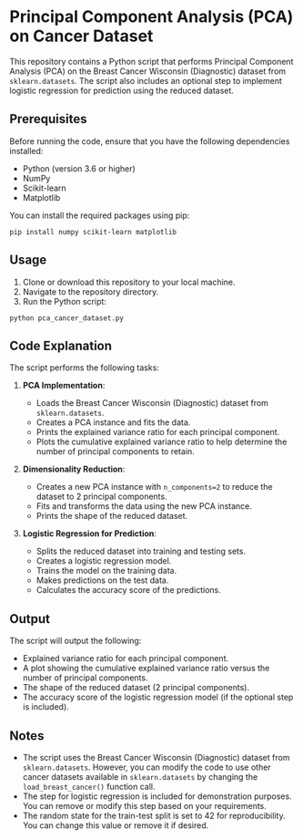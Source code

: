 # Principal Component Analysis (PCA) on Cancer Dataset

This repository contains a Python script that performs Principal Component Analysis (PCA) on the Breast Cancer Wisconsin (Diagnostic) dataset from `sklearn.datasets`. The script also includes an optional step to implement logistic regression for prediction using the reduced dataset.

## Prerequisites

Before running the code, ensure that you have the following dependencies installed:

- Python (version 3.6 or higher)
- NumPy
- Scikit-learn
- Matplotlib

You can install the required packages using pip:

```
pip install numpy scikit-learn matplotlib
```

## Usage

1. Clone or download this repository to your local machine.
2. Navigate to the repository directory.
3. Run the Python script:

```
python pca_cancer_dataset.py
```

## Code Explanation

The script performs the following tasks:

1. **PCA Implementation**:
   - Loads the Breast Cancer Wisconsin (Diagnostic) dataset from `sklearn.datasets`.
   - Creates a PCA instance and fits the data.
   - Prints the explained variance ratio for each principal component.
   - Plots the cumulative explained variance ratio to help determine the number of principal components to retain.

2. **Dimensionality Reduction**:
   - Creates a new PCA instance with `n_components=2` to reduce the dataset to 2 principal components.
   - Fits and transforms the data using the new PCA instance.
   - Prints the shape of the reduced dataset.

3. **Logistic Regression for Prediction**:
   - Splits the reduced dataset into training and testing sets.
   - Creates a logistic regression model.
   - Trains the model on the training data.
   - Makes predictions on the test data.
   - Calculates the accuracy score of the predictions.

## Output

The script will output the following:

- Explained variance ratio for each principal component.
- A plot showing the cumulative explained variance ratio versus the number of principal components.
- The shape of the reduced dataset (2 principal components).
- The accuracy score of the logistic regression model (if the optional step is included).

## Notes

- The script uses the Breast Cancer Wisconsin (Diagnostic) dataset from `sklearn.datasets`. However, you can modify the code to use other cancer datasets available in `sklearn.datasets` by changing the `load_breast_cancer()` function call.
- The step for logistic regression is included for demonstration purposes. You can remove or modify this step based on your requirements.
- The random state for the train-test split is set to 42 for reproducibility. You can change this value or remove it if desired.